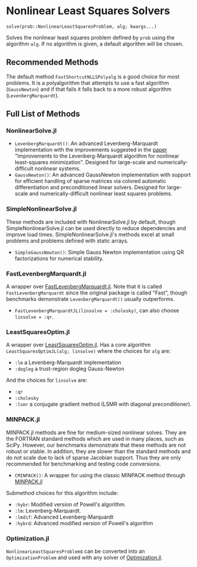 # Nonlinear Least Squares Solvers

`solve(prob::NonlinearLeastSquaresProblem, alg; kwargs...)`

Solves the nonlinear least squares problem defined by `prob` using the algorithm
`alg`. If no algorithm is given, a default algorithm will be chosen.

## Recommended Methods

The default method `FastShortcutNLLSPolyalg` is a good choice for most
problems. It is a polyalgorithm that attempts to use a fast algorithm
(`GaussNewton`) and if that fails it falls back to a more robust
algorithm (`LevenbergMarquardt`).

## Full List of Methods

### NonlinearSolve.jl

  - `LevenbergMarquardt()`: An advanced Levenberg-Marquardt implementation with the
    improvements suggested in the [paper](https://arxiv.org/abs/1201.5885) "Improvements to
    the Levenberg-Marquardt algorithm for nonlinear least-squares minimization". Designed for
    large-scale and numerically-difficult nonlinear systems.
  - `GaussNewton()`: An advanced GaussNewton implementation with support for efficient
    handling of sparse matrices via colored automatic differentiation and preconditioned
    linear solvers. Designed for large-scale and numerically-difficult nonlinear least squares
    problems.

### SimpleNonlinearSolve.jl

These methods are included with NonlinearSolve.jl by default, though SimpleNonlinearSolve.jl can be used 
directly to reduce dependencies and improve load times. SimpleNonlinearSolve.jl's methods excel at small 
problems and problems defined with static arrays.

  - `SimpleGaussNewton()`: Simple Gauss Newton implementation using QR factorizations for numerical stability.

### FastLevenbergMarquardt.jl

A wrapper over [FastLevenbergMarquardt.jl](https://github.com/kamesy/FastLevenbergMarquardt.jl). Note that
it is called `FastLevenbergMarquardt` since the original package is called "Fast", though benchmarks
demonstrate `LevenbergMarquardt()` usually outperforms.

  - `FastLevenbergMarquardtJL(linsolve = :cholesky)`, can also choose `linsolve = :qr`.

### LeastSquaresOptim.jl

A wrapper over [LeastSquaresOptim.jl](https://github.com/matthieugomez/LeastSquaresOptim.jl).
Has a core algorithm `LeastSquaresOptimJL(alg; linsolve)` where the choices for `alg` are:

- `:lm` a Levenberg-Marquardt implementation
- `:dogleg` a trust-region dogleg Gauss-Newton

And the choices for `linsolve` are:

- `:qr`
- `:cholesky`
- `:lsmr` a conjugate gradient method (LSMR with diagonal preconditioner).

### MINPACK.jl

MINPACK.jl methods are fine for medium-sized nonlinear solves. They are the FORTRAN
standard methods which are used in many places, such as SciPy. However, our benchmarks
demonstrate that these methods are not robust or stable. In addition, they are slower
than the standard methods and do not scale due to lack of sparse Jacobian support.
Thus they are only recommended for benchmarking and testing code conversions.

  - `CMINPACK()`: A wrapper for using the classic MINPACK method through [MINPACK.jl](https://github.com/sglyon/MINPACK.jl)

Submethod choices for this algorithm include:

  - `:hybr`: Modified version of Powell's algorithm.
  - `:lm`: Levenberg-Marquardt.
  - `:lmdif`: Advanced Levenberg-Marquardt
  - `:hybrd`: Advanced modified version of Powell's algorithm
  
### Optimization.jl

`NonlinearLeastSquaresProblem`s can be converted into an `OptimizationProblem` 
and used with any solver of
[Optimization.jl](https://github.com/SciML/Optimization.jl).
